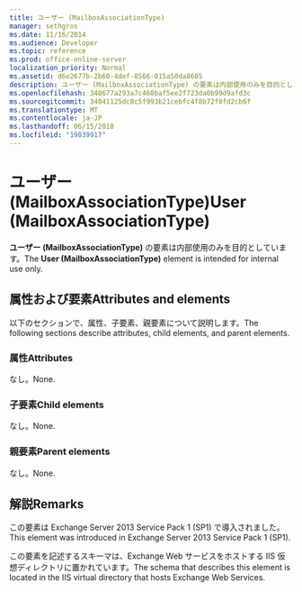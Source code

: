 ```yaml
---
title: ユーザー (MailboxAssociationType)
manager: sethgros
ms.date: 11/16/2014
ms.audience: Developer
ms.topic: reference
ms.prod: office-online-server
localization_priority: Normal
ms.assetid: d6e2677b-2b60-4def-8566-015a50da8605
description: ユーザー (MailboxAssociationType) の要素は内部使用のみを目的としています。
ms.openlocfilehash: 340677a293a7c468baf5ee2f723da0b99d9afd3c
ms.sourcegitcommit: 34041125dc8c5f993b21cebfc4f8b72f0fd2cb6f
ms.translationtype: MT
ms.contentlocale: ja-JP
ms.lasthandoff: 06/15/2018
ms.locfileid: "19839917"
---
```

# <a name="user-mailboxassociationtype"></a><span data-ttu-id="38416-103">ユーザー (MailboxAssociationType)</span><span class="sxs-lookup"><span data-stu-id="38416-103">User (MailboxAssociationType)</span></span>

<span data-ttu-id="38416-104">**ユーザー (MailboxAssociationType)** の要素は内部使用のみを目的としています。</span><span class="sxs-lookup"><span data-stu-id="38416-104">The **User (MailboxAssociationType)** element is intended for internal use only.</span></span> 

## <a name="attributes-and-elements"></a><span data-ttu-id="38416-105">属性および要素</span><span class="sxs-lookup"><span data-stu-id="38416-105">Attributes and elements</span></span>

<span data-ttu-id="38416-106">以下のセクションで、属性、子要素、親要素について説明します。</span><span class="sxs-lookup"><span data-stu-id="38416-106">The following sections describe attributes, child elements, and parent elements.</span></span>
  
### <a name="attributes"></a><span data-ttu-id="38416-107">属性</span><span class="sxs-lookup"><span data-stu-id="38416-107">Attributes</span></span>

<span data-ttu-id="38416-108">なし。</span><span class="sxs-lookup"><span data-stu-id="38416-108">None.</span></span>
  
### <a name="child-elements"></a><span data-ttu-id="38416-109">子要素</span><span class="sxs-lookup"><span data-stu-id="38416-109">Child elements</span></span>

<span data-ttu-id="38416-110">なし。</span><span class="sxs-lookup"><span data-stu-id="38416-110">None.</span></span>
  
### <a name="parent-elements"></a><span data-ttu-id="38416-111">親要素</span><span class="sxs-lookup"><span data-stu-id="38416-111">Parent elements</span></span>

<span data-ttu-id="38416-112">なし。</span><span class="sxs-lookup"><span data-stu-id="38416-112">None.</span></span>
  
## <a name="remarks"></a><span data-ttu-id="38416-113">解説</span><span class="sxs-lookup"><span data-stu-id="38416-113">Remarks</span></span>

<span data-ttu-id="38416-114">この要素は Exchange Server 2013 Service Pack 1 (SP1) で導入されました。</span><span class="sxs-lookup"><span data-stu-id="38416-114">This element was introduced in Exchange Server 2013 Service Pack 1 (SP1).</span></span>
  
<span data-ttu-id="38416-115">この要素を記述するスキーマは、Exchange Web サービスをホストする IIS 仮想ディレクトリに置かれています。</span><span class="sxs-lookup"><span data-stu-id="38416-115">The schema that describes this element is located in the IIS virtual directory that hosts Exchange Web Services.</span></span>
  

